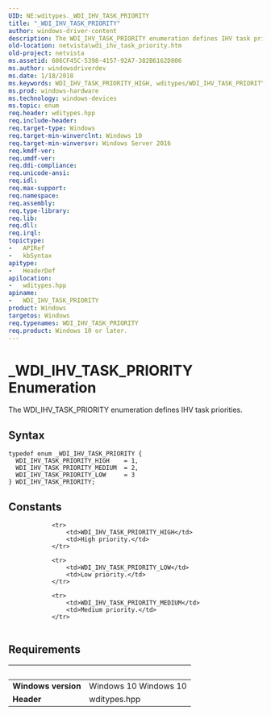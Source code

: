 ```yaml
---
UID: NE:wditypes._WDI_IHV_TASK_PRIORITY
title: "_WDI_IHV_TASK_PRIORITY"
author: windows-driver-content
description: The WDI_IHV_TASK_PRIORITY enumeration defines IHV task priorities.
old-location: netvista\wdi_ihv_task_priority.htm
old-project: netvista
ms.assetid: 606CF45C-5398-4157-92A7-382B6162D806
ms.author: windowsdriverdev
ms.date: 1/18/2018
ms.keywords: WDI_IHV_TASK_PRIORITY_HIGH, wditypes/WDI_IHV_TASK_PRIORITY_LOW, wditypes/WDI_IHV_TASK_PRIORITY, netvista.wifi_ihv_task_priority, _WDI_IHV_TASK_PRIORITY, netvista.wdi_ihv_task_priority, WDI_IHV_TASK_PRIORITY_MEDIUM, WDI_IHV_TASK_PRIORITY, wditypes/WDI_IHV_TASK_PRIORITY_HIGH, WDI_IHV_TASK_PRIORITY_LOW, WDI_IHV_TASK_PRIORITY enumeration [Network Drivers Starting with Windows Vista], wditypes/WDI_IHV_TASK_PRIORITY_MEDIUM
ms.prod: windows-hardware
ms.technology: windows-devices
ms.topic: enum
req.header: wditypes.hpp
req.include-header: 
req.target-type: Windows
req.target-min-winverclnt: Windows 10
req.target-min-winversvr: Windows Server 2016
req.kmdf-ver: 
req.umdf-ver: 
req.ddi-compliance: 
req.unicode-ansi: 
req.idl: 
req.max-support: 
req.namespace: 
req.assembly: 
req.type-library: 
req.lib: 
req.dll: 
req.irql: 
topictype:
-	APIRef
-	kbSyntax
apitype:
-	HeaderDef
apilocation:
-	wditypes.hpp
apiname:
-	WDI_IHV_TASK_PRIORITY
product: Windows
targetos: Windows
req.typenames: WDI_IHV_TASK_PRIORITY
req.product: Windows 10 or later.
---
```


# _WDI_IHV_TASK_PRIORITY Enumeration
The WDI_IHV_TASK_PRIORITY enumeration defines IHV task priorities.

## Syntax
````
typedef enum _WDI_IHV_TASK_PRIORITY { 
  WDI_IHV_TASK_PRIORITY_HIGH    = 1,
  WDI_IHV_TASK_PRIORITY_MEDIUM  = 2,
  WDI_IHV_TASK_PRIORITY_LOW     = 3
} WDI_IHV_TASK_PRIORITY;
````

## Constants

<table>
            
                <tr>
                    <td>WDI_IHV_TASK_PRIORITY_HIGH</td>
                    <td>High priority.</td>
                </tr>
            
                <tr>
                    <td>WDI_IHV_TASK_PRIORITY_LOW</td>
                    <td>Low priority.</td>
                </tr>
            
                <tr>
                    <td>WDI_IHV_TASK_PRIORITY_MEDIUM</td>
                    <td>Medium priority.</td>
                </tr>
</table>


## Requirements
| &nbsp; | &nbsp; |
| ---- |:---- |
| **Windows version** | Windows 10 Windows 10 |
| **Header** | wditypes.hpp |
